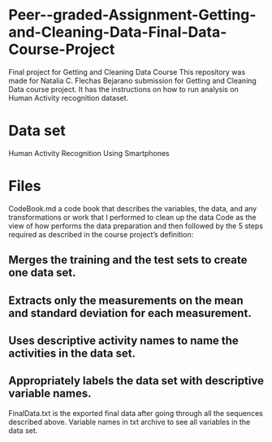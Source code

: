 # Peer--graded-Assignment-Getting-and-Cleaning-Data-Final-Data-Course-Project
Final project for Getting and Cleaning Data Course 
This repository was made for Natalia C. Flechas Bejarano submission for Getting and Cleaning Data course project. It has the instructions on how to run analysis on Human Activity recognition dataset.
# Data set 
Human Activity Recognition Using Smartphones
# Files
CodeBook.md a code book that describes the variables, the data, and any transformations or work that I performed to clean up the data
Code as the view of how performs the data preparation and then followed by the 5 steps required as described in the course project’s definition:
## Merges the training and the test sets to create one data set.
## Extracts only the measurements on the mean and standard deviation for each measurement.
## Uses descriptive activity names to name the activities in the data set.
## Appropriately labels the data set with descriptive variable names.

FinalData.txt is the exported final data after going through all the sequences described above.
Variable names in txt archive to see all variables in the data set.
